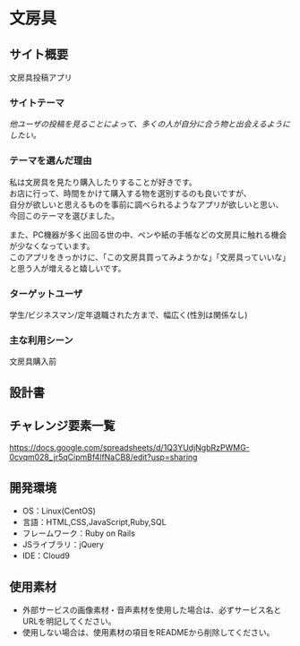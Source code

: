 # 文房具

## サイト概要
文房具投稿アプリ

### サイトテーマ
*他ユーザの投稿を見ることによって、多くの人が自分に合う物と出会えるようにしたい。*

### テーマを選んだ理由
私は文房具を見たり購入したりすることが好きです。  
お店に行って、時間をかけて購入する物を選別するのも良いですが、  
自分が欲しいと思えるものを事前に調べられるようなアプリが欲しいと思い、  
今回このテーマを選びました。

また、PC機器が多く出回る世の中、ペンや紙の手帳などの文房具に触れる機会が少なくなっています。  
このアプリをきっかけに、「この文房具買ってみようかな」「文房具っていいな」と思う人が増えると嬉しいです。

### ターゲットユーザ
学生/ビジネスマン/定年退職された方まで、幅広く(性別は関係なし)

### 主な利用シーン
文房具購入前

## 設計書

## チャレンジ要素一覧
https://docs.google.com/spreadsheets/d/1Q3YUdjNgbRzPWMG-0cvqm028_jr5qCipmBf4lfNaCB8/edit?usp=sharing

## 開発環境
- OS：Linux(CentOS)
- 言語：HTML,CSS,JavaScript,Ruby,SQL
- フレームワーク：Ruby on Rails
- JSライブラリ：jQuery
- IDE：Cloud9

## 使用素材
- 外部サービスの画像素材・音声素材を使用した場合は、必ずサービス名とURLを明記してください。
- 使用しない場合は、使用素材の項目をREADMEから削除してください。
